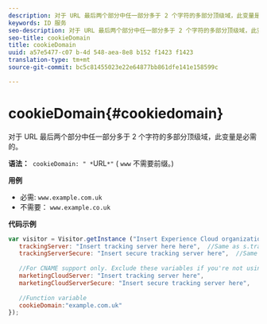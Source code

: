 ```yaml
---
description: 对于 URL 最后两个部分中任一部分多于 2 个字符的多部分顶级域，此变量是必需的。
keywords: ID 服务
seo-description: 对于 URL 最后两个部分中任一部分多于 2 个字符的多部分顶级域，此变量是必需的。
seo-title: cookieDomain
title: cookieDomain
uuid: a57e5477-c07 b-4d 548-aea-8e8 b152 f1423 f1423
translation-type: tm+mt
source-git-commit: bc5c81455023e22e64877bb861dfe141e158599c

---
```



# cookieDomain{#cookiedomain}

对于 URL 最后两个部分中任一部分多于 2 个字符的多部分顶级域，此变量是必需的。

**语法：**` cookieDomain: " *`URL`*"` ( `www` 不需要前缀。)

**用例**

* 必需: `www.example.com.uk`
* 不需要： `www.example.co.uk`

**代码示例**

```js
var visitor = Visitor.getInstance ("Insert Experience Cloud organization ID here",{ 
   trackingServer: "Insert tracking server here here",  //Same as s.trackingServer 
   trackingServerSecure: "Insert secure tracking server here",  //Same as s.trackingServerSecure 
 
   //For CNAME support only. Exclude these variables if you're not using CNAME 
   marketingCloudServer: "Insert tracking server here", 
   marketingCloudServerSecure: "Insert secure tracking server here", 
 
   //Function variable 
   cookieDomain:"example.com.uk" 
});
```

